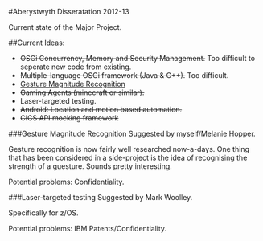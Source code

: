 #Aberystwyth Disseratation 2012-13

Current state of the Major Project.

##Current Ideas:
* ~~OSGi Concurrency, Memory and Security Management.~~ Too difficult to seperate new code from existing.
* ~~Multiple-language OSGi framework (Java & C++).~~ Too difficult.
* [Gesture Magnitude Recognition](../wiki/Gesture-Recognition)
* ~~Gaming Agents (minecraft or similar).~~
* Laser-targeted testing.
* ~~Android: Location and motion based automation.~~
* ~~CICS API mocking framework~~

<!--
###OSGi Concurrency, Memory and Secaurity Management
Suggested by Mark Richards.

Concurrecny Management will involve having a thread manager (OSGi already has a Thread Pool Manager). Bundles are then able to specify that they need their own thread pools (for example Java EE frameworks have a set threadpool they can use) or can blacklist themselves, limiting the number of threads they can access.

Memory Management will work in tandem to the JVM's arguments. Mark suggested it being a varaible/method option if possible. If not class-, component- or finally bundle- level.

Security revolves around looking at the current Java security and improving it for OSGi.

Potential Problems: Could end up needing to re-write a whole OSGi framework.

###Multiple-language OSGi framework
Suggested by Mark Richards.

OSGi is growing and there are similar frameworks starting to exist for C++. However there is no current bridge between the two.

Potential problems: Very complex. Probably a PhD topic.
-->

###Gesture Magnitude Recognition
Suggested by myself/Melanie Hopper.

Gesture recognition is now fairly well researched now-a-days. One thing that has been considered in a side-project is the idea of recognising the strength of a guesture. Sounds pretty interesting.

Potential problems: Confidentiality.

<!--
###Gaming Agents
Suggested by Craig Lomax.

Creating agents which would be able to play a game (e.g. Minecraft) intelligently.

Potential problems: Goal functions. Interfacing with the game. Graphics processing. Real-time processing.
-->

###Laser-targeted testing
Suggested by Mark Woolley.

Specifically for z/OS.

Potential problems: IBM Patents/Confidentiality.

<!--
###Android: Location and motion based automation
Suggested by myself.

Use Android to automate home systems based on location and motion sensors.

Potential problems: testing Android motion.
-->

